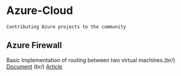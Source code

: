 # Azure-Cloud
    Contributing Azure projects to the community 

## Azure Firewall
  Basic Implementation of routing between two virtual machines.(br/)
  [Document](/AzureFirewall) (br/)
  [Article]()
